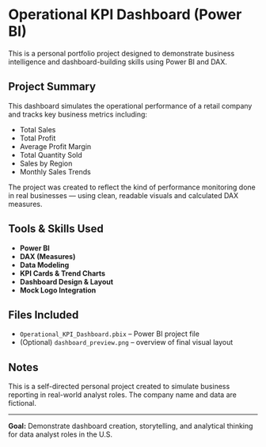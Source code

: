 # Operational KPI Dashboard (Power BI)

This is a personal portfolio project designed to demonstrate business intelligence and dashboard-building skills using Power BI and DAX.

## Project Summary

This dashboard simulates the operational performance of a retail company and tracks key business metrics including:

- Total Sales
- Total Profit
- Average Profit Margin
- Total Quantity Sold
- Sales by Region
- Monthly Sales Trends

The project was created to reflect the kind of performance monitoring done in real businesses — using clean, readable visuals and calculated DAX measures.

## Tools & Skills Used

- **Power BI**
- **DAX (Measures)**
- **Data Modeling**
- **KPI Cards & Trend Charts**
- **Dashboard Design & Layout**
- **Mock Logo Integration**

## Files Included

- `Operational_KPI_Dashboard.pbix` – Power BI project file
- (Optional) `dashboard_preview.png` – overview of final visual layout

## Notes

This is a self-directed personal project created to simulate business reporting in real-world analyst roles. The company name and data are fictional.

---

**Goal:** Demonstrate dashboard creation, storytelling, and analytical thinking for data analyst roles in the U.S.
